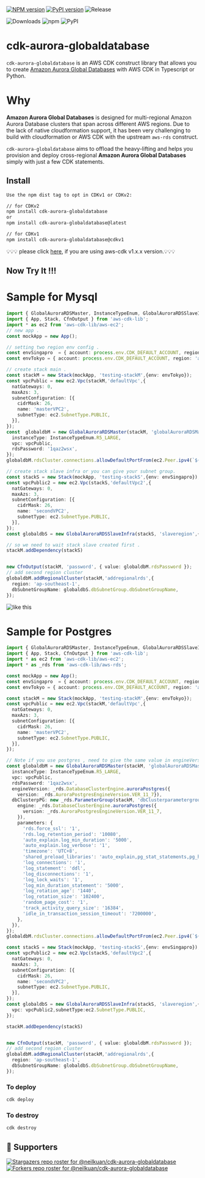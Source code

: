 [![NPM version](https://badge.fury.io/js/cdk-aurora-globaldatabase.svg)](https://badge.fury.io/js/cdk-aurora-globaldatabase)
[![PyPI version](https://badge.fury.io/py/cdk-aurora-globaldatabase.svg)](https://badge.fury.io/py/cdk-aurora-globaldatabase)
![Release](https://github.com/neilkuan/cdk-aurora-globaldatabase/workflows/release/badge.svg)

![Downloads](https://img.shields.io/badge/-DOWNLOADS:-brightgreen?color=gray)
![npm](https://img.shields.io/npm/dt/cdk-aurora-globaldatabase?label=npm&color=orange)
![PyPI](https://img.shields.io/pypi/dm/cdk-aurora-globaldatabase?label=pypi&color=blue)

# cdk-aurora-globaldatabase
`cdk-aurora-globaldatabase` is an AWS CDK construct library that allows you to create [Amazon Aurora Global Databases](https://aws.amazon.com/rds/aurora/global-database/) with AWS CDK in Typescript or Python.

# Why
**Amazon Aurora Global Databases** is designed for multi-regional Amazon Aurora Database clusters that span across different AWS regions. Due to the lack of native cloudformation support, it has been very challenging to build with cloudformation or AWS CDK with the upstream `aws-rds` construct.

`cdk-aurora-globaldatabase` aims to offload the heavy-lifting and helps you provision and deploy cross-regional **Amazon Aurora Global Databases** simply with just a few CDK statements.

## Install
```bash
Use the npm dist tag to opt in CDKv1 or CDKv2:

// for CDKv2
npm install cdk-aurora-globaldatabase
or
npm install cdk-aurora-globaldatabase@latest

// for CDKv1
npm install cdk-aurora-globaldatabase@cdkv1
```
💡💡💡 please click [here](https://github.com/neilkuan/cdk-aurora-globaldatabase/tree/cdkv1#readme), if you are using aws-cdk v1.x.x version.💡💡💡

## Now Try It !!!
# Sample for Mysql 
```ts
import { GlobalAuroraRDSMaster, InstanceTypeEnum, GlobalAuroraRDSSlaveInfra } from 'cdk-aurora-globaldatabase';
import { App, Stack, CfnOutput } from 'aws-cdk-lib';
import * as ec2 from 'aws-cdk-lib/aws-ec2';
// new app .
const mockApp = new App();

// setting two region env config .
const envSingapro  = { account: process.env.CDK_DEFAULT_ACCOUNT, region: 'ap-southeast-1' };
const envTokyo = { account: process.env.CDK_DEFAULT_ACCOUNT, region: 'ap-northeast-1' };

// create stack main .
const stackM = new Stack(mockApp, 'testing-stackM',{env: envTokyo});
const vpcPublic = new ec2.Vpc(stackM,'defaultVpc',{
  natGateways: 0,
  maxAzs: 3,
  subnetConfiguration: [{
    cidrMask: 26,
    name: 'masterVPC2',
    subnetType: ec2.SubnetType.PUBLIC,
  }],
});
const  globaldbM = new GlobalAuroraRDSMaster(stackM, 'globalAuroraRDSMaster',{
  instanceType: InstanceTypeEnum.R5_LARGE,
  vpc: vpcPublic,
  rdsPassword: '1qaz2wsx',
});
globaldbM.rdsCluster.connections.allowDefaultPortFrom(ec2.Peer.ipv4(`${process.env.MYIP}/32`))

// create stack slave infra or you can give your subnet group.
const stackS = new Stack(mockApp, 'testing-stackS',{env: envSingapro});
const vpcPublic2 = new ec2.Vpc(stackS,'defaultVpc2',{
  natGateways: 0,
  maxAzs: 3,
  subnetConfiguration: [{
    cidrMask: 26,
    name: 'secondVPC2',
    subnetType: ec2.SubnetType.PUBLIC,
  }],
});
const globaldbS = new GlobalAuroraRDSSlaveInfra(stackS, 'slaveregion',{vpc: vpcPublic2,subnetType:ec2.SubnetType.PUBLIC });

// so we need to wait stack slave created first .
stackM.addDependency(stackS)


new CfnOutput(stackM, 'password', { value: globaldbM.rdsPassword });
// add second region cluster
globaldbM.addRegionalCluster(stackM,'addregionalrds',{
  region: 'ap-southeast-1',
  dbSubnetGroupName: globaldbS.dbSubnetGroup.dbSubnetGroupName,
});
```
![like this ](./image/Mysql-cluster.jpg)
# Sample for Postgres

```ts
import { GlobalAuroraRDSMaster, InstanceTypeEnum, GlobalAuroraRDSSlaveInfra } from 'cdk-aurora-globaldatabase';
import { App, Stack, CfnOutput } from 'aws-cdk-lib';
import * as ec2 from 'aws-cdk-lib/aws-ec2';
import * as _rds from 'aws-cdk-lib/aws-rds';

const mockApp = new App();
const envSingapro  = { account: process.env.CDK_DEFAULT_ACCOUNT, region: 'ap-southeast-1' };
const envTokyo = { account: process.env.CDK_DEFAULT_ACCOUNT, region: 'ap-northeast-1' };

const stackM = new Stack(mockApp, 'testing-stackM',{env: envTokyo});
const vpcPublic = new ec2.Vpc(stackM,'defaultVpc',{
  natGateways: 0,
  maxAzs: 3,
  subnetConfiguration: [{
    cidrMask: 26,
    name: 'masterVPC2',
    subnetType: ec2.SubnetType.PUBLIC,
  }],
});

// Note if you use postgres , need to give the same value in engineVersion and  dbClusterpPG's engine .
const globaldbM = new GlobalAuroraRDSMaster(stackM, 'globalAuroraRDSMaster',{
  instanceType: InstanceTypeEnum.R5_LARGE,
  vpc: vpcPublic,
  rdsPassword: '1qaz2wsx',
  engineVersion: _rds.DatabaseClusterEngine.auroraPostgres({
    version: _rds.AuroraPostgresEngineVersion.VER_11_7}),
  dbClusterpPG: new _rds.ParameterGroup(stackM, 'dbClusterparametergroup', {
    engine: _rds.DatabaseClusterEngine.auroraPostgres({
      version: _rds.AuroraPostgresEngineVersion.VER_11_7,
    }),
    parameters: {
      'rds.force_ssl': '1',
      'rds.log_retention_period': '10080',
      'auto_explain.log_min_duration': '5000',
      'auto_explain.log_verbose': '1',
      'timezone': 'UTC+8',
      'shared_preload_libraries': 'auto_explain,pg_stat_statements,pg_hint_plan,pgaudit',
      'log_connections': '1',
      'log_statement': 'ddl',
      'log_disconnections': '1',
      'log_lock_waits': '1',
      'log_min_duration_statement': '5000',
      'log_rotation_age': '1440',
      'log_rotation_size': '102400',
      'random_page_cost': '1',
      'track_activity_query_size': '16384',
      'idle_in_transaction_session_timeout': '7200000',
    },
  }),
});
globaldbM.rdsCluster.connections.allowDefaultPortFrom(ec2.Peer.ipv4(`${process.env.MYIP}/32`))

const stackS = new Stack(mockApp, 'testing-stackS',{env: envSingapro});
const vpcPublic2 = new ec2.Vpc(stackS,'defaultVpc2',{
  natGateways: 0,
  maxAzs: 3,
  subnetConfiguration: [{
    cidrMask: 26,
    name: 'secondVPC2',
    subnetType: ec2.SubnetType.PUBLIC,
  }],
});
const globaldbS = new GlobalAuroraRDSSlaveInfra(stackS, 'slaveregion',{
  vpc: vpcPublic2,subnetType:ec2.SubnetType.PUBLIC, 
});

stackM.addDependency(stackS)


new CfnOutput(stackM, 'password', { value: globaldbM.rdsPassword });
// add second region cluster
globaldbM.addRegionalCluster(stackM,'addregionalrds',{
  region: 'ap-southeast-1',
  dbSubnetGroupName: globaldbS.dbSubnetGroup.dbSubnetGroupName,
});
```

### To deploy
```bash
cdk deploy
```
### To destroy
```bash
cdk destroy
```

## :clap:  Supporters
[![Stargazers repo roster for @neilkuan/cdk-aurora-globaldatabase](https://reporoster.com/stars/neilkuan/cdk-aurora-globaldatabase)](https://github.com/neilkuan/cdk-aurora-globaldatabase/stargazers)
[![Forkers repo roster for @neilkuan/cdk-aurora-globaldatabase](https://reporoster.com/forks/neilkuan/cdk-aurora-globaldatabase)](https://github.com/neilkuan/cdk-aurora-globaldatabase/network/members)

